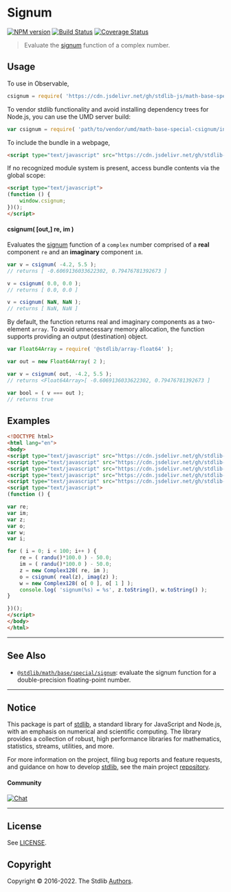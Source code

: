 <!--

@license Apache-2.0

Copyright (c) 2018 The Stdlib Authors.

Licensed under the Apache License, Version 2.0 (the "License");
you may not use this file except in compliance with the License.
You may obtain a copy of the License at

   http://www.apache.org/licenses/LICENSE-2.0

Unless required by applicable law or agreed to in writing, software
distributed under the License is distributed on an "AS IS" BASIS,
WITHOUT WARRANTIES OR CONDITIONS OF ANY KIND, either express or implied.
See the License for the specific language governing permissions and
limitations under the License.

-->

# Signum

[![NPM version][npm-image]][npm-url] [![Build Status][test-image]][test-url] [![Coverage Status][coverage-image]][coverage-url] <!-- [![dependencies][dependencies-image]][dependencies-url] -->

> Evaluate the [signum][signum] function of a complex number.

<!-- Section to include introductory text. Make sure to keep an empty line after the intro `section` element and another before the `/section` close. -->

<section class="intro">

</section>

<!-- /.intro -->

<!-- Package usage documentation. -->



<section class="usage">

## Usage

To use in Observable,

```javascript
csignum = require( 'https://cdn.jsdelivr.net/gh/stdlib-js/math-base-special-csignum@umd/browser.js' )
```

To vendor stdlib functionality and avoid installing dependency trees for Node.js, you can use the UMD server build:

```javascript
var csignum = require( 'path/to/vendor/umd/math-base-special-csignum/index.js' )
```

To include the bundle in a webpage,

```html
<script type="text/javascript" src="https://cdn.jsdelivr.net/gh/stdlib-js/math-base-special-csignum@umd/browser.js"></script>
```

If no recognized module system is present, access bundle contents via the global scope:

```html
<script type="text/javascript">
(function () {
    window.csignum;
})();
</script>
```

#### csignum( \[out,] re, im )

Evaluates the [signum][signum] function of a `complex` number comprised of a **real** component `re` and an **imaginary** component `im`.

```javascript
var v = csignum( -4.2, 5.5 );
// returns [ -0.6069136033622302, 0.79476781392673 ]

v = csignum( 0.0, 0.0 );
// returns [ 0.0, 0.0 ]

v = csignum( NaN, NaN );
// returns [ NaN, NaN ]
```

By default, the function returns real and imaginary components as a two-element `array`. To avoid unnecessary memory allocation, the function supports providing an output (destination) object.

```javascript
var Float64Array = require( '@stdlib/array-float64' );

var out = new Float64Array( 2 );

var v = csignum( out, -4.2, 5.5 );
// returns <Float64Array>[ -0.6069136033622302, 0.79476781392673 ]

var bool = ( v === out );
// returns true
```

</section>

<!-- /.usage -->

<!-- Package usage notes. Make sure to keep an empty line after the `section` element and another before the `/section` close. -->

<section class="notes">

</section>

<!-- /.notes -->

<!-- Package usage examples. -->

<section class="examples">

## Examples

<!-- eslint no-undef: "error" -->

```html
<!DOCTYPE html>
<html lang="en">
<body>
<script type="text/javascript" src="https://cdn.jsdelivr.net/gh/stdlib-js/complex-float64@umd/browser.js"></script>
<script type="text/javascript" src="https://cdn.jsdelivr.net/gh/stdlib-js/random-base-randu@umd/browser.js"></script>
<script type="text/javascript" src="https://cdn.jsdelivr.net/gh/stdlib-js/complex-real@umd/browser.js"></script>
<script type="text/javascript" src="https://cdn.jsdelivr.net/gh/stdlib-js/complex-imag@umd/browser.js"></script>
<script type="text/javascript" src="https://cdn.jsdelivr.net/gh/stdlib-js/math-base-special-csignum@umd/browser.js"></script>
<script type="text/javascript">
(function () {

var re;
var im;
var z;
var o;
var w;
var i;

for ( i = 0; i < 100; i++ ) {
    re = ( randu()*100.0 ) - 50.0;
    im = ( randu()*100.0 ) - 50.0;
    z = new Complex128( re, im );
    o = csignum( real(z), imag(z) );
    w = new Complex128( o[ 0 ], o[ 1 ] );
    console.log( 'signum(%s) = %s', z.toString(), w.toString() );
}

})();
</script>
</body>
</html>
```

</section>

<!-- /.examples -->

<!-- Section to include cited references. If references are included, add a horizontal rule *before* the section. Make sure to keep an empty line after the `section` element and another before the `/section` close. -->

<section class="references">

</section>

<!-- /.references -->

<!-- Section for related `stdlib` packages. Do not manually edit this section, as it is automatically populated. -->

<section class="related">

* * *

## See Also

-   <span class="package-name">[`@stdlib/math/base/special/signum`][@stdlib/math/base/special/signum]</span><span class="delimiter">: </span><span class="description">evaluate the signum function for a double-precision floating-point number.</span>

</section>

<!-- /.related -->

<!-- Section for all links. Make sure to keep an empty line after the `section` element and another before the `/section` close. -->


<section class="main-repo" >

* * *

## Notice

This package is part of [stdlib][stdlib], a standard library for JavaScript and Node.js, with an emphasis on numerical and scientific computing. The library provides a collection of robust, high performance libraries for mathematics, statistics, streams, utilities, and more.

For more information on the project, filing bug reports and feature requests, and guidance on how to develop [stdlib][stdlib], see the main project [repository][stdlib].

#### Community

[![Chat][chat-image]][chat-url]

---

## License

See [LICENSE][stdlib-license].


## Copyright

Copyright &copy; 2016-2022. The Stdlib [Authors][stdlib-authors].

</section>

<!-- /.stdlib -->

<!-- Section for all links. Make sure to keep an empty line after the `section` element and another before the `/section` close. -->

<section class="links">

[npm-image]: http://img.shields.io/npm/v/@stdlib/math-base-special-csignum.svg
[npm-url]: https://npmjs.org/package/@stdlib/math-base-special-csignum

[test-image]: https://github.com/stdlib-js/math-base-special-csignum/actions/workflows/test.yml/badge.svg?branch=main
[test-url]: https://github.com/stdlib-js/math-base-special-csignum/actions/workflows/test.yml?query=branch:main

[coverage-image]: https://img.shields.io/codecov/c/github/stdlib-js/math-base-special-csignum/main.svg
[coverage-url]: https://codecov.io/github/stdlib-js/math-base-special-csignum?branch=main

<!--

[dependencies-image]: https://img.shields.io/david/stdlib-js/math-base-special-csignum.svg
[dependencies-url]: https://david-dm.org/stdlib-js/math-base-special-csignum/main

-->

[chat-image]: https://img.shields.io/gitter/room/stdlib-js/stdlib.svg
[chat-url]: https://gitter.im/stdlib-js/stdlib/

[stdlib]: https://github.com/stdlib-js/stdlib

[stdlib-authors]: https://github.com/stdlib-js/stdlib/graphs/contributors

[umd]: https://github.com/umdjs/umd
[es-module]: https://developer.mozilla.org/en-US/docs/Web/JavaScript/Guide/Modules

[deno-url]: https://github.com/stdlib-js/math-base-special-csignum/tree/deno
[umd-url]: https://github.com/stdlib-js/math-base-special-csignum/tree/umd
[esm-url]: https://github.com/stdlib-js/math-base-special-csignum/tree/esm
[branches-url]: https://github.com/stdlib-js/math-base-special-csignum/blob/main/branches.md

[stdlib-license]: https://raw.githubusercontent.com/stdlib-js/math-base-special-csignum/main/LICENSE

[signum]: http://en.wikipedia.org/wiki/Sign_function

<!-- <related-links> -->

[@stdlib/math/base/special/signum]: https://github.com/stdlib-js/math-base-special-signum/tree/umd

<!-- </related-links> -->

</section>

<!-- /.links -->
